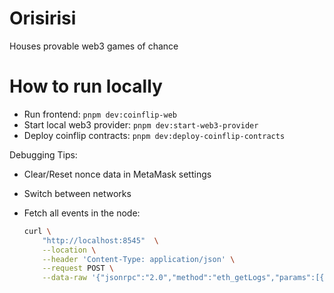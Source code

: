 # Orisirisi

Houses provable web3 games of chance

# How to run locally

- Run frontend: `pnpm dev:coinflip-web`
- Start local web3 provider: `pnpm dev:start-web3-provider`
- Deploy coinflip contracts: `pnpm dev:deploy-coinflip-contracts`

Debugging Tips:

- Clear/Reset nonce data in MetaMask settings
- Switch between networks
- Fetch all events in the node:

  ```sh
  curl \
      "http://localhost:8545"  \
      --location \
      --header 'Content-Type: application/json' \
      --request POST \
      --data-raw '{"jsonrpc":"2.0","method":"eth_getLogs","params":[{}],"id":1}'
  ```
